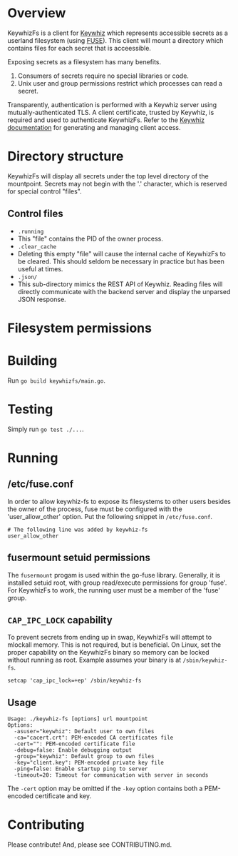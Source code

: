 # Overview

KeywhizFs is a client for [Keywhiz][1] which represents accessible secrets as a userland filesystem (using [FUSE][2]). This client will mount a directory which contains files for each secret that is acceessible.

Exposing secrets as a filesystem has many benefits.

1. Consumers of secrets require no special libraries or code.
2. Unix user and group permissions restrict which processes can read a secret.

Transparently, authentication is performed with a Keywhiz server using mutually-authenticated TLS. A client certificate, trusted by Keywhiz, is required and used to authenticate KeywhizFs. Refer to the [Keywhiz documentation][1] for generating and managing client access.

# Directory structure

KeywhizFs will display all secrets under the top level directory of the mountpoint. Secrets may not begin with the '.' character, which is reserved for special control "files".

## Control files

- `.running`
 - This "file" contains the PID of the owner process.
- `.clear_cache`
 - Deleting this empty "file" will cause the internal cache of KeywhizFs to be cleared. This should seldom be necessary in practice but has been useful at times.
- `.json/`
 - This sub-directory mimics the REST API of Keywhiz. Reading files will directly communicate with the backend server and display the unparsed JSON response.

# Filesystem permissions

# Building

Run `go build keywhizfs/main.go`.

# Testing

Simply run `go test ./...`.

# Running

## /etc/fuse.conf

In order to allow keywhiz-fs to expose its filesystems to other users besides the owner of the process, fuse must be configured with the 'user_allow_other' option. Put the following snippet in `/etc/fuse.conf`.

```
# The following line was added by keywhiz-fs
user_allow_other
```

## fusermount setuid permissions

The `fusermount` progam is used within the go-fuse library. Generally, it is installed setuid root, with group read/execute permissions for group 'fuse'. For KeywhizFs to work, the running user must be a member of the 'fuse' group.

## `CAP_IPC_LOCK` capability

To prevent secrets from ending up in swap, KeywhizFs will attempt to mlockall memory. This is not required, but is beneficial. On Linux, set the proper capability on the KeywhizFs binary so memory can be locked without running as root. Example assumes your binary is at `/sbin/keywhiz-fs`.

```
setcap 'cap_ipc_lock=+ep' /sbin/keywhiz-fs
```

## Usage

```
Usage: ./keywhiz-fs [options] url mountpoint
Options:
  -asuser="keywhiz": Default user to own files
  -ca="cacert.crt": PEM-encoded CA certificates file
  -cert="": PEM-encoded certificate file
  -debug=false: Enable debugging output
  -group="keywhiz": Default group to own files
  -key="client.key": PEM-encoded private key file
  -ping=false: Enable startup ping to server
  -timeout=20: Timeout for communication with server in seconds
```

The `-cert` option may be omitted if the `-key` option contains both a PEM-encoded certificate and key.

# Contributing

Please contribute! And, please see CONTRIBUTING.md.

[1]: https://square.github.io/keywhiz
[2]: http://fuse.sourceforge.net/
